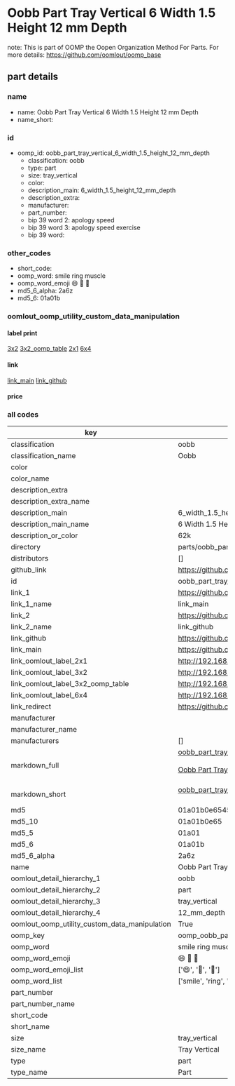 # Oobb Part Tray Vertical 6 Width 1.5 Height 12 mm Depth  

note: This is part of OOMP the Oopen Organization Method For Parts. For more details: https://github.com/oomlout/oomp_base

##  part details
  







### name
* name: Oobb Part Tray Vertical 6 Width 1.5 Height 12 mm Depth
* name_short: 
### id
* oomp_id: oobb_part_tray_vertical_6_width_1.5_height_12_mm_depth
  * classification: oobb
  * type: part
  * size: tray_vertical
  * color: 
  * description_main: 6_width_1.5_height_12_mm_depth
  * description_extra: 
  * manufacturer: 
  * part_number: 
  * bip 39 word 2: apology speed
  * bip 39 word 3: apology speed exercise
  * bip 39 word: 

### other_codes
* short_code: 
* oomp_word: smile ring muscle
* oomp_word_emoji :smile: :ring: :muscle:
* md5_6_alpha: 2a6z
* md5_6: 01a01b






### oomlout_oomp_utility_custom_data_manipulation
#### label print
[3x2](http://192.168.1.245:1112/?label=oomp%202a6z)
[3x2_oomp_table](http://192.168.1.108:1112/?label=oomp%202a6z)
[2x1](http://192.168.1.242:1112/?label=oomp%202a6z)
[6x4](http://192.168.1.55:1112/?label=oomp%202a6z)    

#### link

[link_main](https://github.com/oomlout/oomlout_oomp_version_1_messy/tree/main/parts/oobb_part_tray_vertical_6_width_1.5_height_12_mm_depth) [link_github](https://github.com/oomlout/oomlout_oomp_version_1_messy/tree/main/parts/oobb_part_tray_vertical_6_width_1.5_height_12_mm_depth)                             

#### price







### all codes 
| key | value |  
| --- | --- |  
| classification | oobb |  
| classification_name | Oobb |  
| color |  |  
| color_name |  |  
| description_extra |  |  
| description_extra_name |  |  
| description_main | 6_width_1.5_height_12_mm_depth |  
| description_main_name | 6 Width 1.5 Height 12 mm Depth |  
| description_or_color | 62k |  
| directory | parts/oobb_part_tray_vertical_6_width_1.5_height_12_mm_depth |  
| distributors | [] |  
| github_link | https://github.com/oomlout/oomlout_oomp_part_src/tree/main/parts/oobb_part_tray_vertical_6_width_1.5_height_12_mm_depth |  
| id | oobb_part_tray_vertical_6_width_1.5_height_12_mm_depth |  
| link_1 | https://github.com/oomlout/oomlout_oomp_version_1_messy/tree/main/parts/oobb_part_tray_vertical_6_width_1.5_height_12_mm_depth |  
| link_1_name | link_main |  
| link_2 | https://github.com/oomlout/oomlout_oomp_version_1_messy/tree/main/parts/oobb_part_tray_vertical_6_width_1.5_height_12_mm_depth |  
| link_2_name | link_github |  
| link_github | https://github.com/oomlout/oomlout_oomp_version_1_messy/tree/main/parts/oobb_part_tray_vertical_6_width_1.5_height_12_mm_depth |  
| link_main | https://github.com/oomlout/oomlout_oomp_version_1_messy/tree/main/parts/oobb_part_tray_vertical_6_width_1.5_height_12_mm_depth |  
| link_oomlout_label_2x1 | http://192.168.1.242:1112/?label=oomp%202a6z |  
| link_oomlout_label_3x2 | http://192.168.1.245:1112/?label=oomp%202a6z |  
| link_oomlout_label_3x2_oomp_table | http://192.168.1.108:1112/?label=oomp%202a6z |  
| link_oomlout_label_6x4 | http://192.168.1.55:1112/?label=oomp%202a6z |  
| link_redirect | https://github.com/oomlout/oomlout_oomp_version_1_messy/tree/main/parts/oobb_part_tray_vertical_6_width_1.5_height_12_mm_depth |  
| manufacturer |  |  
| manufacturer_name |  |  
| manufacturers | [] |  
| markdown_full | [oobb_part_tray_vertical_6_width_1.5_height_12_mm_depth](none)<br>[](none)<br>[Oobb Part Tray Vertical 6 Width 1.5 Height 12 Mm Depth](none)<br><br> |  
| markdown_short | [oobb_part_tray_vertical_6_width_1.5_height_12_mm_depth](none)<br><br> |  
| md5 | 01a01b0e6545c8d211192f909eb44053 |  
| md5_10 | 01a01b0e65 |  
| md5_5 | 01a01 |  
| md5_6 | 01a01b |  
| md5_6_alpha | 2a6z |  
| name | Oobb Part Tray Vertical 6 Width 1.5 Height 12 mm Depth |  
| oomlout_detail_hierarchy_1 | oobb |  
| oomlout_detail_hierarchy_2 | part |  
| oomlout_detail_hierarchy_3 | tray_vertical |  
| oomlout_detail_hierarchy_4 | 12_mm_depth |  
| oomlout_oomp_utility_custom_data_manipulation | True |  
| oomp_key | oomp_oobb_part_tray_vertical_6_width_1.5_height_12_mm_depth |  
| oomp_word | smile ring muscle |  
| oomp_word_emoji | :smile: :ring: :muscle: |  
| oomp_word_emoji_list | [':smile:', ':ring:', ':muscle:'] |  
| oomp_word_list | ['smile', 'ring', 'muscle'] |  
| part_number |  |  
| part_number_name |  |  
| short_code |  |  
| short_name |  |  
| size | tray_vertical |  
| size_name | Tray Vertical |  
| type | part |  
| type_name | Part |  
